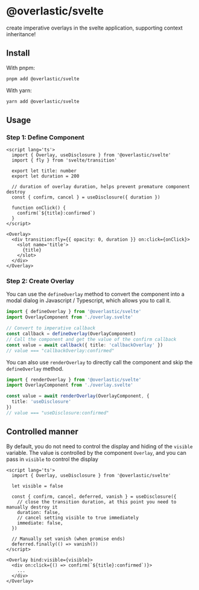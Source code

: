 # @overlastic/svelte

create imperative overlays in the svelte application, supporting context inheritance!

## Install

With pnpm:

```sh
pnpm add @overlastic/svelte
```

With yarn:

```sh
yarn add @overlastic/svelte
```

## Usage

### Step 1: Define Component

```svelte
<script lang='ts'>
  import { Overlay, useDisclosure } from '@overlastic/svelte'
  import { fly } from 'svelte/transition'

  export let title: number
  export let duration = 200

  // duration of overlay duration, helps prevent premature component destroy
  const { confirm, cancel } = useDisclosure({ duration })

  function onClick() {
    confirm(`${title}:confirmed`)
  }
</script>

<Overlay>
  <div transition:fly={{ opacity: 0, duration }} on:click={onClick}>
    <slot name='title'>
      {title}
    </slot>
  </div>
</Overlay>
```

### Step 2: Create Overlay

You can use the `defineOverlay` method to convert the component into a modal dialog in Javascript / Typescript, which allows you to call it.

```ts
import { defineOverlay } from '@overlastic/svelte'
import OverlayComponent from './overlay.svelte'

// Convert to imperative callback
const callback = defineOverlay(OverlayComponent)
// Call the component and get the value of the confirm callback
const value = await callback({ title: 'callbackOverlay' })
// value === "callbackOverlay:confirmed"
```

You can also use `renderOverlay` to directly call the component and skip the `defineOverlay` method.

```ts
import { renderOverlay } from '@overlastic/svelte'
import OverlayComponent from './overlay.svelte'

const value = await renderOverlay(OverlayComponent, {
  title: 'useDisclosure'
})
// value === "useDisclosure:confirmed"
```

## Controlled manner

By default, you do not need to control the display and hiding of the `visible` variable. The value is controlled by the component `Overlay`, and you can pass in `visible` to control the display

```svelte
<script lang='ts'>
  import { Overlay, useDisclosure } from '@overlastic/svelte'

  let visible = false

  const { confirm, cancel, deferred, vanish } = useDisclosure({
    // close the transition duration, at this point you need to manually destroy it
    duration: false,
    // cancel setting visible to true immediately
    immediate: false,
  })

  // Manually set vanish (when promise ends)
  deferred.finally(() => vanish())
</script>

<Overlay bind:visible={visible}>
  <div on:click={() => confirm(`${title}:confirmed`)}>
    ...
  </div>
</Overlay>
```
